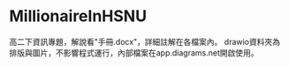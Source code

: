 # MillionaireInHSNU
高二下資訊專題，解說看"手冊.docx"，詳細註解在各檔案內。
drawio資料夾為排版與圖片，不影響程式運行，內部檔案在app.diagrams.net開啟使用。
